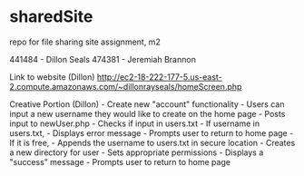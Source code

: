 # sharedSite
repo for file sharing site assignment, m2

441484 - Dillon Seals
474381 - Jeremiah Brannon

Link to website (Dillon)
http://ec2-18-222-177-5.us-east-2.compute.amazonaws.com/~dillonrayseals/homeScreen.php

Creative Portion (Dillon) - Create new "account" functionality
    -   Users can input a new username they would like to create on the home page
    -   Posts input to newUser.php
    -   Checks if input in users.txt
    -   If username in users.txt,
        -   Displays error message
        -   Prompts user to return to home page
    -   If it is free,
        -   Appends the username to users.txt in secure location
        -   Creates a new directory for user
            -   Sets appropriate permissions
        -   Displays a "success" message
        -   Prompts user to return to home page